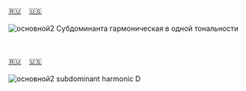 <span id="ru"><a href='#ru'>🇷🇺</a> &nbsp;&nbsp;&nbsp;<a href='#en'>🇺🇸</a> &nbsp;&nbsp;&nbsp;</span><br><br>
![основной2](https://github.com/user-attachments/assets/1569709a-9202-4057-802d-7b88660814a4)
Субдоминанта гармоническая в одной тональности

<br><br>
<span id="en"><a href='#ru'>🇷🇺</a> &nbsp;&nbsp;&nbsp;<a href='#en'>🇺🇸</a> &nbsp;&nbsp;&nbsp;</span><br><br>
![основной2](https://github.com/user-attachments/assets/1569709a-9202-4057-802d-7b88660814a4)
subdominant harmonic D


<br><br>
